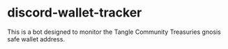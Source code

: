 # discord-wallet-tracker
This is a bot designed to monitor the Tangle Community Treasuries gnosis safe wallet address.
